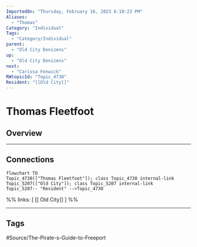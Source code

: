 ```yaml
---
ImportedOn: "Thursday, February 16, 2023 6:10:23 PM"
Aliases:
  - "Thomas"
Category: "Individual"
Tags:
  - "Category/Individual"
parent:
  - "Old City Denizens"
up:
  - "Old City Denizens"
next:
  - "Carissa Fenwick"
RWtopicId: "Topic_4730"
Resident: "[[Old City]]"
---
```

# Thomas Fleetfoot
## Overview
---
## Connections
```mermaid
flowchart TD
Topic_4730(["Thomas Fleetfoot"]); class Topic_4730 internal-link
Topic_5207(["Old City"]); class Topic_5207 internal-link
Topic_5207-- "Resident" -->Topic_4730
```
%%
links: [ [[ Old City]] ]
%%


---
## Tags
#Source/The-Pirate-s-Guide-to-Freeport

